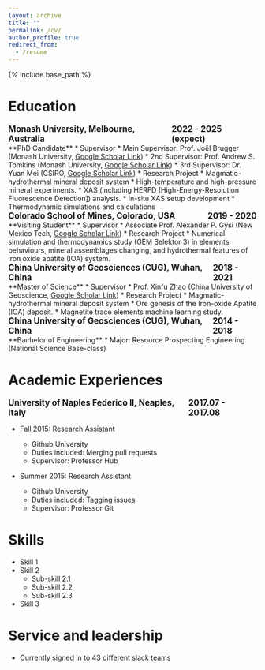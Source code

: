 ```yaml
---
layout: archive
title: ""
permalink: /cv/
author_profile: true
redirect_from:
  - /resume
---
```


{% include base_path %}

Education
======
<div style="display: flex; justify-content: space-between; font-size: 1.2em;">
    <span><strong>Monash University, Melbourne, Australia</strong></span>
    <span><strong>2022 - 2025 (expect)</strong></span>
</div>
**PhD Candidate**
* Supervisor
  * Main Supervisor:	Prof. Joël Brugger (Monash University, <a href="https://scholar.google.com/citations?user=LWXkkmwAAAAJ&hl=en&oi=ao">Google Scholar Link</a>)
  * 2nd Supervisor:	  Prof. Andrew S. Tomkins (Monash University, <a href="https://scholar.google.com.au/citations?user=QrVKsXsAAAAJ&hl=en">Google Scholar Link</a>)
  * 3rd Supervisor:	  Dr. Yuan Mei (CSIRO, <a href="[https://scholar.google.com](https://scholar.google.com/citations?user=QZ-_2l4AAAAJ&hl=en&oi=sra)">Google Scholar Link</a>)
* Research Project
  * Magmatic-hydrothermal mineral deposit system
  * High-temperature and high-pressure mineral experiments.
  * XAS (including HERFD [High-Energy-Resolution Fluorescence Detection]) analysis.
  * In-situ XAS setup development
  * Thermodynamic simulations and calculations

<div style="display: flex; justify-content: space-between; font-size: 1.2em;">
    <span><strong>Colorado School of Mines, Colorado, USA</strong></span>
    <span><strong>2019 - 2020</strong></span>
</div>
**Visiting Student**
* Supervisor
  * Associate Prof. Alexander P. Gysi (New Mexico Tech, <a href="https://scholar.google.com/citations?user=mlnv8CIAAAAJ&hl=en">Google Scholar Link</a>)
* Research Project
  * Numerical simulation and thermodynamics study (GEM Selektor 3) in elements behaviours, mineral assemblages changing, and hydrothermal features of iron oxide apatite (IOA) system.

<div style="display: flex; justify-content: space-between; font-size: 1.2em;">
    <span><strong>China University of Geosciences (CUG), Wuhan, China</strong></span>
    <span><strong>2018 - 2021</strong></span>
</div>
**Master of Science**
* Supervisor
  * Prof. Xinfu Zhao (China University of Geoscience, <a href="https://scholar.google.com/citations?user=RfXyjIAAAAAJ&hl=en&oi=ao">Google Scholar Link</a>)
* Research Project
  * Magmatic-hydrothermal mineral deposit system
  * Ore genesis of the Iron-oxide Apatite (IOA) deposit.
  * Magnetite trace elements machine learning study.

<div style="display: flex; justify-content: space-between; font-size: 1.2em;">
    <span><strong>China University of Geosciences (CUG), Wuhan, China</strong></span>
    <span><strong>2014 - 2018</strong></span>
</div>
**Bachelor of Engineering**
* Major: Resource Prospecting Engineering (National Science Base-class)

<br>

Academic Experiences
======
<div style="display: flex; justify-content: space-between; font-size: 1.2em;">
    <span><strong>University of Naples Federico II, Neaples, Italy</strong></span>
    <span><strong>2017.07 - 2017.08</strong></span>
</div>

* Fall 2015: Research Assistant
  * Github University
  * Duties included: Merging pull requests
  * Supervisor: Professor Hub

* Summer 2015: Research Assistant
  * Github University
  * Duties included: Tagging issues
  * Supervisor: Professor Git
  
Skills
======
* Skill 1
* Skill 2
  * Sub-skill 2.1
  * Sub-skill 2.2
  * Sub-skill 2.3
* Skill 3

  
Service and leadership
======
* Currently signed in to 43 different slack teams
